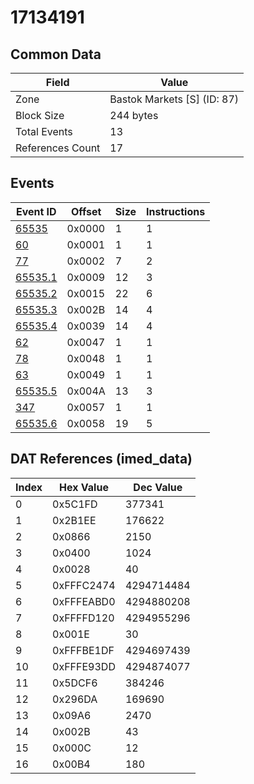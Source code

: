 # 17134191

## Common Data

| Field            | Value                       |
|------------------|-----------------------------|
| Zone             | Bastok Markets [S] (ID: 87) |
| Block Size       | 244 bytes                   |
| Total Events     | 13                          |
| References Count | 17                          |

## Events

| Event ID                | Offset   |   Size |   Instructions |
|-------------------------|----------|--------|----------------|
| [65535](./65535.md)     | 0x0000   |      1 |              1 |
| [60](./60.md)           | 0x0001   |      1 |              1 |
| [77](./77.md)           | 0x0002   |      7 |              2 |
| [65535.1](./65535.1.md) | 0x0009   |     12 |              3 |
| [65535.2](./65535.2.md) | 0x0015   |     22 |              6 |
| [65535.3](./65535.3.md) | 0x002B   |     14 |              4 |
| [65535.4](./65535.4.md) | 0x0039   |     14 |              4 |
| [62](./62.md)           | 0x0047   |      1 |              1 |
| [78](./78.md)           | 0x0048   |      1 |              1 |
| [63](./63.md)           | 0x0049   |      1 |              1 |
| [65535.5](./65535.5.md) | 0x004A   |     13 |              3 |
| [347](./347.md)         | 0x0057   |      1 |              1 |
| [65535.6](./65535.6.md) | 0x0058   |     19 |              5 |

## DAT References (imed_data)

|   Index | Hex Value   |   Dec Value |
|---------|-------------|-------------|
|       0 | 0x5C1FD     |      377341 |
|       1 | 0x2B1EE     |      176622 |
|       2 | 0x0866      |        2150 |
|       3 | 0x0400      |        1024 |
|       4 | 0x0028      |          40 |
|       5 | 0xFFFC2474  |  4294714484 |
|       6 | 0xFFFEABD0  |  4294880208 |
|       7 | 0xFFFFD120  |  4294955296 |
|       8 | 0x001E      |          30 |
|       9 | 0xFFFBE1DF  |  4294697439 |
|      10 | 0xFFFE93DD  |  4294874077 |
|      11 | 0x5DCF6     |      384246 |
|      12 | 0x296DA     |      169690 |
|      13 | 0x09A6      |        2470 |
|      14 | 0x002B      |          43 |
|      15 | 0x000C      |          12 |
|      16 | 0x00B4      |         180 |
